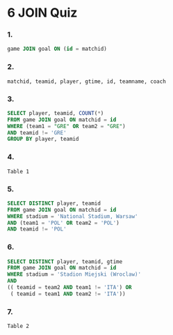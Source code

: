 # 6 JOIN Quiz

### 1.

```SQL
game JOIN goal ON (id = matchid)
```

### 2.

```
matchid, teamid, player, gtime, id, teamname, coach
```

### 3.

```SQL
SELECT player, teamid, COUNT(*)
FROM game JOIN goal ON matchid = id
WHERE (team1 = "GRE" OR team2 = "GRE")
AND teamid != 'GRE'
GROUP BY player, teamid
```

### 4.

```
Table 1
```

### 5.

```SQL
SELECT DISTINCT player, teamid
FROM game JOIN goal ON matchid = id
WHERE stadium = 'National Stadium, Warsaw'
AND (team1 = 'POL' OR team2 = 'POL')
AND teamid != 'POL'
```

### 6.

```SQL
SELECT DISTINCT player, teamid, gtime
FROM game JOIN goal ON matchid = id
WHERE stadium = 'Stadion Miejski (Wroclaw)'
AND
(( teamid = team2 AND team1 != 'ITA') OR
 ( teamid = team1 AND team2 != 'ITA'))
```

### 7.

```
Table 2
```
